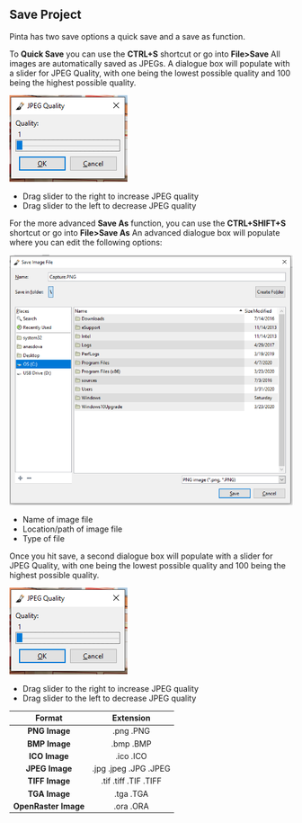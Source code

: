 ## Save Project ##

Pinta has two save options a quick save and a save as function.

To **Quick Save** you can use the **CTRL+S** shortcut or go into **File>Save** All images are automatically saved as JPEGs. A dialogue box will populate with a slider for JPEG Quality, with one being the lowest possible quality and 100 being the highest possible quality.

![jpegquality](img/jpegquality.PNG)

* Drag slider to the right to increase JPEG quality
* Drag slider to the left to decrease JPEG quality


For the more advanced **Save As** function, you can use the **CTRL+SHIFT+S** shortcut or go into **File>Save As** An advanced dialogue box will populate where you can edit the following options:

![saveas](img/saveas.PNG)

* Name of image file
* Location/path of image file
* Type of file


Once you hit save, a second dialogue box will populate with a slider for JPEG Quality, with one being the lowest possible quality and 100 being the highest possible quality. 

![jpegquality](img/jpegquality.PNG)

* Drag slider to the right to increase JPEG quality
* Drag slider to the left to decrease JPEG quality


Format | Extension
:-----------:|:-------------------------:
**PNG Image**| .png .PNG
**BMP Image**| .bmp .BMP
**ICO Image**| .ico .ICO
**JPEG Image**| .jpg .jpeg .JPG .JPEG
**TIFF Image**| .tif .tiff .TIF .TIFF
**TGA Image**| .tga .TGA
**OpenRaster Image**| .ora .ORA
